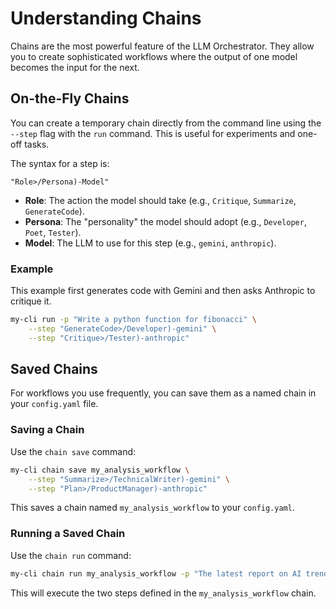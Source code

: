 # Understanding Chains

Chains are the most powerful feature of the LLM Orchestrator. They allow you to create sophisticated workflows where the output of one model becomes the input for the next.

## On-the-Fly Chains

You can create a temporary chain directly from the command line using the `--step` flag with the `run` command. This is useful for experiments and one-off tasks.

The syntax for a step is:

```
"Role>/Persona)-Model"
```

-   **Role**: The action the model should take (e.g., `Critique`, `Summarize`, `GenerateCode`).
-   **Persona**: The "personality" the model should adopt (e.g., `Developer`, `Poet`, `Tester`).
-   **Model**: The LLM to use for this step (e.g., `gemini`, `anthropic`).

### Example

This example first generates code with Gemini and then asks Anthropic to critique it.

```bash
my-cli run -p "Write a python function for fibonacci" \
    --step "GenerateCode>/Developer)-gemini" \
    --step "Critique>/Tester)-anthropic"
```

## Saved Chains

For workflows you use frequently, you can save them as a named chain in your `config.yaml` file.

### Saving a Chain

Use the `chain save` command:

```bash
my-cli chain save my_analysis_workflow \
    --step "Summarize>/TechnicalWriter)-gemini" \
    --step "Plan>/ProductManager)-anthropic"
```

This saves a chain named `my_analysis_workflow` to your `config.yaml`.

### Running a Saved Chain

Use the `chain run` command:

```bash
my-cli chain run my_analysis_workflow -p "The latest report on AI trends"
```

This will execute the two steps defined in the `my_analysis_workflow` chain.

```